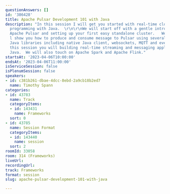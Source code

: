 ```yaml
---
questionAnswers: []
id: '386428'
title: Apache Pulsar Development 101 with Java
description: "In this session I will get you started with real-time cloud native streaming
  programming with Java.  \r\n\r\nWe will start off with a gentle introduction to
  Apache Pulsar and setting up your first easy standalone cluster.   We will then
  l show you how to produce and consume message to Pulsar using several different
  Java libraries including native Java client, websockets, MQTT and even Kafka.   \r\n\r\nAfter
  this session you will building real-time streaming and messaging applications with
  Java.  We will also touch on Apache Spark and Apache Flink."
startsAt: '2023-04-06T10:00:00'
endsAt: '2023-04-06T11:00:00'
isServiceSession: false
isPlenumSession: false
speakers:
- id: c381b261-dbae-4dcc-8ebd-2a9cb18b2ed7
  name: Timothy Spann
categories:
- id: 43783
  name: Track
  categoryItems:
  - id: 143431
    name: Frameworks
  sort: 0
- id: 43785
  name: Session Format
  categoryItems:
  - id: 143440
    name: session
  sort: 2
roomId: 33058
room: 314 (Frameworks)
liveUrl: 
recordingUrl: 
track: Frameworks
format: session
slug: apache-pulsar-development-101-with-java

---
```

